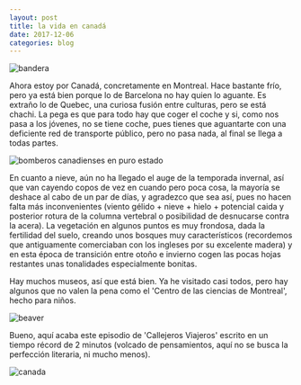 ```yaml
---
layout: post
title: la vida en canadá
date: 2017-12-06
categories: blog
---
```


![bandera](http://bestanimations.com/Flags/Canada/canada-flag-animated-gif-6.gif) 

Ahora estoy por Canadá, concretamente en Montreal. Hace bastante frío, pero ya está bien porque lo de Barcelona no hay quien lo aguante. Es extraño lo de Quebec, una curiosa fusión entre culturas, pero se está chachi. La pega es que para todo hay que coger el coche y si, como nos pasa a los jóvenes, no se tiene coche, pues tienes que aguantarte con una deficiente red de transporte público, pero no pasa nada, al final se llega a todas partes.

![bomberos canadienses en puro estado](https://cdn.mtlblog.com/uploads/91616_837b9dffc72645554d55ac66707168eacfaff2fa.gif)

En cuanto a nieve, aún no ha llegado el auge de la temporada invernal, así que van cayendo copos de vez en cuando pero poca cosa, la mayoría se deshace al cabo de un par de días, y agradezco que sea así, pues no hacen falta más inconvenientes (viento gélido + nieve + hielo + potencial caida y posterior rotura de la columna vertebral o posibilidad de desnucarse contra la acera). La vegetación en algunos puntos es muy frondosa, dada la fertilidad del suelo, creando unos bosques muy característicos (recordemos que antiguamente comerciaban con los ingleses por su excelente madera) y en esta época de transición entre otoño e invierno cogen las pocas hojas restantes unas tonalidades especialmente bonitas. 

<blockquote class="imgur-embed-pub" lang="en" data-id="5ejrMIJ"><a href="//imgur.com/5ejrMIJ"></a></blockquote><script async src="//s.imgur.com/min/embed.js" charset="utf-8"></script>

Hay muchos museos, así que está bien. Ya he visitado casi todos, pero hay algunos que no valen la pena como el 'Centro de las ciencias de Montreal', hecho para niños.

![beaver](https://i.imgur.com/p2HYkPF.gif)

Bueno, aquí acaba este episodio de 'Callejeros Viajeros' escrito en un tiempo récord de 2 minutos (volcado de pensamientos, aquí no se busca la perfección literaria, ni mucho menos).

![canada](https://imagizer.prod.carbyne.ps.ooyala.com/1800x635/https://s3-eu-west-1.amazonaws.com/ingest-mediaset-production.carbyne.ps.ooyala.com/rjgrppiw2xcy_viajeros1.jpg)